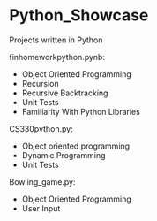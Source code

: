 # Python_Showcase
Projects written in Python

finhomeworkpython.pynb: 
- Object Oriented Programming
- Recursion
- Recursive Backtracking
- Unit Tests
- Familiarity With Python Libraries

CS330python.py:
- Object oriented programming
- Dynamic Programming
- Unit Tests

Bowling_game.py:
- Object Oriented Programming
- User Input

